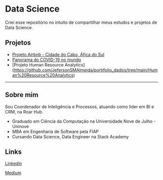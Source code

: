 # Data Science

Criei esse repositório no intuito de compartilhar meus estudos e projetos de Data Science.

## Projetos

* [Projeto Airbnb - Cidade do Cabo, Áfica do Sul](https://github.com/JefersonSMAlmeida/data_science/blob/main/Cidade_do_Cabo_Analisando_os_Dados_do_Airbnb.ipynb)
* [Panorama do COVID-19 no mundo](https://github.com/JefersonSMAlmeida/portifolio_data_science/blob/main/Panorama_do_COVID_19_no_Brasil_e_no_Mundo.ipynb)
* [Projeto Human Resource Analytics] (https://github.com/JefersonSMAlmeida/portifolio_dados/tree/main/Human%20Resource%20Analytics)

---------------------------------------------------------------------------------------------------------------------------------------------------

## Sobre mim
Sou Coordenador de Inteligência e Processos, atuando como lider em BI e CRM, na Roar Hub.
* Graduado em Ciência da Computação na Universidade Nove de Julho - Uninove
* MBA em Engenharia de Software pela FIAP
* Cursando Data Science, Data Engineer na Stack Academy

## Links
[Linkedin](https://www.linkedin.com/in/jeferson-dos-santos-de-melo-almeida-192101a3/)

[Medium](https://medium.com/@jefersonalmeida_81476)
